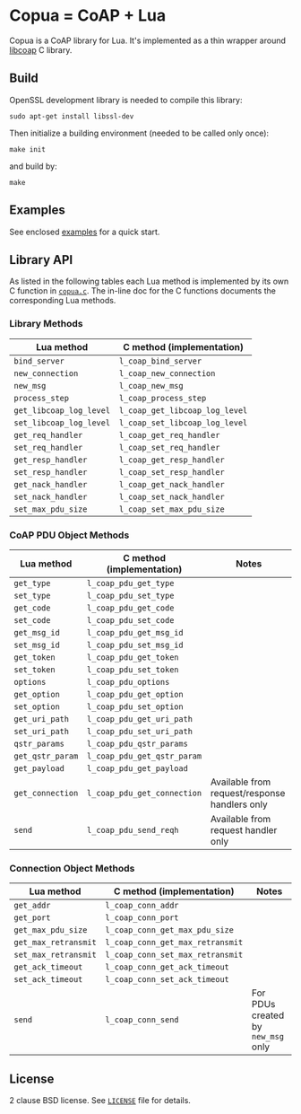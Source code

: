 # Copua = CoAP + Lua

Copua is a CoAP library for Lua. It's implemented as a thin wrapper around
[libcoap](https://libcoap.net) C library.

## Build

OpenSSL development library is needed to compile this library:
```
sudo apt-get install libssl-dev
```

Then initialize a building environment (needed to be called only once):
```
make init
```

and build by:
```
make
```

## Examples

See enclosed [examples](examples) for a quick start.

## Library API

As listed in the following tables each Lua method is implemented by its own
C function in [`copua.c`](src/copua.c). The in-line doc for the C functions
documents the corresponding Lua methods.

### Library Methods

| Lua method              | C method (implementation)      |
|-------------------------|--------------------------------|
| `bind_server`           | `l_coap_bind_server`           |
| `new_connection`        | `l_coap_new_connection`        |
| `new_msg`               | `l_coap_new_msg`               |
| `process_step`          | `l_coap_process_step`          |
| `get_libcoap_log_level` | `l_coap_get_libcoap_log_level` |
| `set_libcoap_log_level` | `l_coap_set_libcoap_log_level` |
| `get_req_handler`       | `l_coap_get_req_handler`       |
| `set_req_handler`       | `l_coap_set_req_handler`       |
| `get_resp_handler`      | `l_coap_get_resp_handler`      |
| `set_resp_handler`      | `l_coap_set_resp_handler`      |
| `get_nack_handler`      | `l_coap_get_nack_handler`      |
| `set_nack_handler`      | `l_coap_set_nack_handler`      |
| `set_max_pdu_size`      | `l_coap_set_max_pdu_size`      |

### CoAP PDU Object Methods

| Lua method         | C method (implementation)   | Notes |
|--------------------|-----------------------------|-------|
| `get_type`         | `l_coap_pdu_get_type`       |       |
| `set_type`         | `l_coap_pdu_set_type`       |       |
| `get_code`         | `l_coap_pdu_get_code`       |       |
| `set_code`         | `l_coap_pdu_set_code`       |       |
| `get_msg_id`       | `l_coap_pdu_get_msg_id`     |       |
| `set_msg_id`       | `l_coap_pdu_set_msg_id`     |       |
| `get_token`        | `l_coap_pdu_get_token`      |       |
| `set_token`        | `l_coap_pdu_set_token`      |       |
| `options`          | `l_coap_pdu_options`        |       |
| `get_option`       | `l_coap_pdu_get_option`     |       |
| `set_option`       | `l_coap_pdu_set_option`     |       |
| `get_uri_path`     | `l_coap_pdu_get_uri_path`   |       |
| `set_uri_path`     | `l_coap_pdu_set_uri_path`   |       |
| `qstr_params`      | `l_coap_pdu_qstr_params`    |       |
| `get_qstr_param`   | `l_coap_pdu_get_qstr_param` |       |
| `get_payload`      | `l_coap_pdu_get_payload`    |       |
| `get_connection`   | `l_coap_pdu_get_connection` | Available from request/response handlers only |
| `send`             | `l_coap_pdu_send_reqh`      | Available from request handler only |

### Connection Object Methods

| Lua method           | C method (implementation)        | Notes |
|----------------------|----------------------------------|-------|
| `get_addr`           | `l_coap_conn_addr`               |       |
| `get_port`           | `l_coap_conn_port`               |       |
| `get_max_pdu_size`   | `l_coap_conn_get_max_pdu_size`   |       |
| `get_max_retransmit` | `l_coap_conn_get_max_retransmit` |       |
| `set_max_retransmit` | `l_coap_conn_set_max_retransmit` |       |
| `get_ack_timeout`    | `l_coap_conn_get_ack_timeout`    |       |
| `set_ack_timeout`    | `l_coap_conn_set_ack_timeout`    |       |
| `send`               | `l_coap_conn_send`               | For PDUs created by `new_msg` only |

## License

2 clause BSD license. See [`LICENSE`](LICENSE) file for details.
